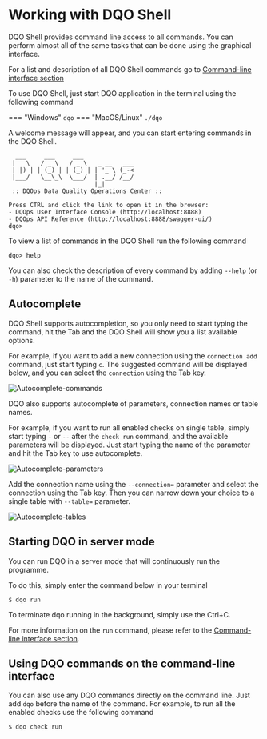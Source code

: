 # Working with DQO Shell

DQO Shell provides command line access to all commands. You can perform almost all of the same tasks that can be done
using the graphical interface. 

For a list and description of all DQO Shell commands go to [Command-line interface section](../../command-line-interface/index.md)

To use DQO Shell, just start DQO application in the terminal using the following command

=== "Windows"
    ```
    dqo
    ```
=== "MacOS/Linux"
    ```
    ./dqo
    ```

A welcome message will appear, and you can start entering commands in the DQO Shell.

```
  ___     ___     ___
 |   \   / _ \   / _ \   _ __   ___
 | |) | | (_) | | (_) | | '_ \ (_-<
 |___/   \__\_\  \___/  | .__/ /__/
                        |_|
 :: DQOps Data Quality Operations Center ::    

Press CTRL and click the link to open it in the browser:
- DQOps User Interface Console (http://localhost:8888)
- DQOps API Reference (http://localhost:8888/swagger-ui/)
dqo>

```

To view a list of commands in the DQO Shell run the following command

```
dqo> help
```

You can also check the description of every command by adding `--help` (or `-h`) parameter to the name of the command.

## Autocomplete

DQO Shell supports autocompletion, so you only need to start typing the command, hit the Tab and the DQO Shell will show you
a list available options.

For example, if you want to add a new connection using the `connection add` command, just start typing `c`.
The suggested command will be displayed below, and you can select the `connection` using the Tab key.

![Autocomplete-commands](https://dqops.com/docs/images/working-with-dqo/working-with-dqo-shell/autocomplete-commands.png)

DQO also supports autocomplete of parameters, connection names or table names.

For example, if you want to run all enabled checks on single table, simply start typing `-` or `--` after the `check run` command,
and the available parameters will be displayed. Just start typing the name of the parameter and hit the Tab key to use autocomplete.

![Autocomplete-parameters](https://dqops.com/docs/images/working-with-dqo/working-with-dqo-shell/autocomplete-parameters.png)

Add the connection name using the `--connection=` parameter and select the connection using the Tab key. Then you can narrow
down your choice to a single table with `--table=` parameter. 

![Autocomplete-tables](https://dqops.com/docs/images/working-with-dqo/working-with-dqo-shell/autocomplete-tables.png)


## Starting DQO in server mode

You can run DQO in a server mode that will continuously run the programme.

To do this, simply enter the command below in your terminal
```
$ dqo run
```
To terminate dqo running in the background, simply use the Ctrl+C.

For more information on the `run` command, please refer to the [Command-line interface section](../../command-line-interface/run.md).


## Using DQO commands on the command-line interface

You can also use any DQO commands directly on the command line. Just add `dqo` before the name of the command. For example, 
to run all the enabled checks use the following command

```
$ dqo check run
```